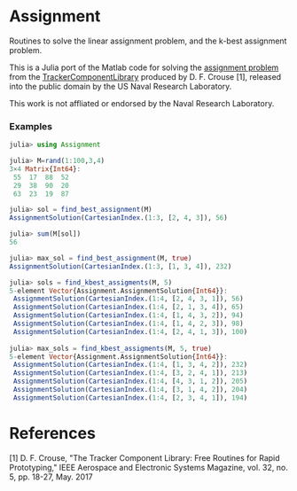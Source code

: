# Assignment

Routines to solve the linear assignment problem, and the k-best assignment problem.

This is a Julia port of the Matlab code for solving the 
[assignment problem](https://en.wikipedia.org/wiki/Assignment_problem) 
from the [TrackerComponentLibrary](https://github.com/USNavalResearchLaboratory/TrackerComponentLibrary) 
produced by D. F. Crouse [1], released into the public domain by the US Naval Research Laboratory.

This work is not affliated or endorsed by the Naval Research Laboratory.

### Examples
```julia
julia> using Assignment

julia> M=rand(1:100,3,4)
3×4 Matrix{Int64}:
 55  17  88  52
 29  38  90  20
 63  23  19  87

julia> sol = find_best_assignment(M)
AssignmentSolution(CartesianIndex.(1:3, [2, 4, 3]), 56)

julia> sum(M[sol])
56

julia> max_sol = find_best_assignment(M, true)
AssignmentSolution(CartesianIndex.(1:3, [1, 3, 4]), 232)

julia> sols = find_kbest_assigments(M, 5)
5-element Vector{Assignment.AssignmentSolution{Int64}}:
 AssignmentSolution(CartesianIndex.(1:4, [2, 4, 3, 1]), 56)
 AssignmentSolution(CartesianIndex.(1:4, [2, 1, 3, 4]), 65)
 AssignmentSolution(CartesianIndex.(1:4, [1, 4, 3, 2]), 94)
 AssignmentSolution(CartesianIndex.(1:4, [1, 4, 2, 3]), 98)
 AssignmentSolution(CartesianIndex.(1:4, [2, 4, 1, 3]), 100)
 
julia> max_sols = find_kbest_assigments(M, 5, true)
5-element Vector{Assignment.AssignmentSolution{Int64}}:
 AssignmentSolution(CartesianIndex.(1:4, [1, 3, 4, 2]), 232)
 AssignmentSolution(CartesianIndex.(1:4, [3, 2, 4, 1]), 213)
 AssignmentSolution(CartesianIndex.(1:4, [4, 3, 1, 2]), 205)
 AssignmentSolution(CartesianIndex.(1:4, [3, 1, 4, 2]), 204)
 AssignmentSolution(CartesianIndex.(1:4, [2, 3, 4, 1]), 194)
```

# References
[1] D. F. Crouse, "The Tracker Component Library: Free Routines for Rapid 
   Prototyping," IEEE Aerospace and Electronic Systems Magazine, vol. 32, 
   no. 5, pp. 18-27, May. 2017